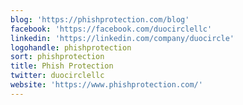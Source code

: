```yaml
---
blog: 'https://phishprotection.com/blog'
facebook: 'https://facebook.com/duocirclellc'
linkedin: 'https://linkedin.com/company/duocircle'
logohandle: phishprotection
sort: phishprotection
title: Phish Protection
twitter: duocirclellc
website: 'https://www.phishprotection.com/'
---
```

